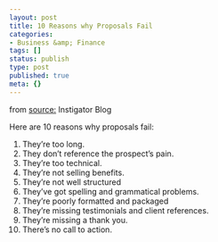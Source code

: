 ```yaml
---
layout: post
title: 10 Reasons why Proposals Fail
categories:
- Business &amp; Finance
tags: []
status: publish
type: post
published: true
meta: {}
---
```

from <a href="http://www.instigatorblog.com/top-10-reasons-why-proposals-fail/2007/02/07/">source:</a> Instigator Blog

Here are 10 reasons why proposals fail:
<ol>
	<li>They’re too long.</li>
	<li>They don’t reference the prospect’s pain.</li>
	<li>They’re too technical.</li>
	<li>They’re not selling benefits.</li>
	<li>They’re not well structured</li>
	<li>They’ve got spelling and grammatical problems.</li>
	<li>They’re poorly formatted and packaged</li>
	<li>They’re missing testimonials and client references.</li>
	<li>They’re missing a thank you.</li>
	<li>There’s no call to action.</li>
</ol>
